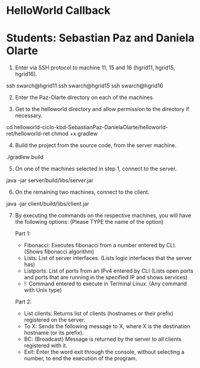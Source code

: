 # HelloWorld Callback
# Students: Sebastian Paz and Daniela Olarte


1. Enter via SSH protocol to machine 11, 15 and 16 (hgrid11, hgrid15, hgrid16).

ssh swarch@hgrid11
ssh swarch@hgrid15
ssh swarch@hgrid16

    
2. Enter the Paz-Olarte directory on each of the machines.

3. Get to the helloworld directory and allow permission to the directory if necessary.

cd helloworld-ciclo-kbd-SebastianPaz-DanielaOlarte/helloworld-ret/helloworld-ret
chmod +x gradlew


4. Build the project from the source code, from the server machine.

./gradlew build

    
5. On one of the machines selected in step 1, connect to the server.

java -jar server/build/libs/server.jar


6. On the remaining two machines, connect to the client.

java -jar client/build/libs/client.jar


7. By executing the commands on the respective machines, you will have the following options: (Please TYPE the name of the option)

	Part 1:

      - Fibonacci: Executes fibonacci from a number entered by CLI. (Shows fibonacci algorithm)
      - Lists: List of server interfaces. (Lists logic interfaces that the server has)
      - Listports: List of ports from an IPv4 entered by CLI (Lists open ports and ports that are running in the specified IP and shows services)
      - !: Command entered to execute in Terminal Linux. (Any command with Unix type)

	Part 2:

      - List clients: Returns list of clients (hostnames or their prefix) registered on the server.
      - To X: Sends the following message to X, where X is the destination hostname (or its prefix).
      - BC: (Broadcast) Message is returned by the server to all clients registered with it.
      - Exit: Enter the word exit through the console, without selecting a number, to end the execution of the program.
